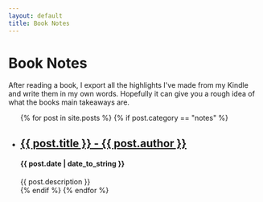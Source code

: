 ```yaml
---
layout: default
title: Book Notes
---
```


# Book Notes

After reading a book, I export all the highlights I've made from my Kindle and write them in my own words. Hopefully it can give you a rough idea of what the books main takeaways are.

<ul class="no-bullets">
    {% for post in site.posts %}
    {% if post.category == "notes" %}
    <li>
        <h2 class="post-title">
        <a href="{{ post.url }}">
        {{ post.title }} - {{ post.author }}
        </a>
        </h2>
        <h4>{{ post.date | date_to_string }}</h4>
        {{ post.description }}
    </li>
    {% endif %}
    {% endfor %}
</ul>
